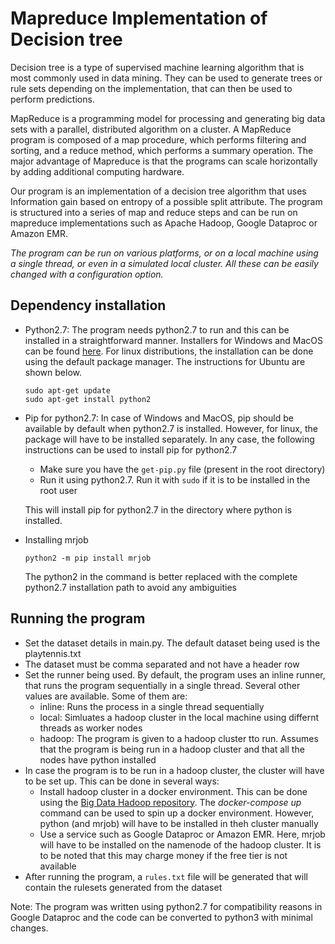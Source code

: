# Mapreduce Implementation of Decision tree

Decision tree is a type of supervised machine learning algorithm that is most commonly used in data mining. They can be used to generate trees or rule sets depending on the implementation, that can then be used to perform predictions.

MapReduce is a programming model for processing and generating big data sets with a parallel, distributed algorithm on a cluster. A MapReduce program is composed of a map procedure, which performs filtering and sorting, and a reduce method, which performs a summary operation. The major advantage of Mapreduce is that the programs can scale horizontally by adding additional computing hardware.

Our program is an implementation of a decision tree algorithm that uses Information gain based on entropy of a possible split attribute. The program is structured into a series of map and reduce steps and can be run on mapreduce implementations such as Apache Hadoop, Google Dataproc or Amazon EMR.

_The program can be run on various platforms, or on a local machine using a single thread, or even in a simulated local cluster. All these can be easily changed with a configuration option._

## Dependency installation

-   Python2.7: The program needs python2.7 to run and this can be installed in a straightforward manner. Installers for Windows and MacOS can be found [here](https://www.python.org/downloads/release/python-2716/). For linux distributions, the installation can be done using the default package manager. The instructions for Ubuntu are shown below.
    ```
    sudo apt-get update
    sudo apt-get install python2
    ```
-   Pip for python2.7: In case of Windows and MacOS, pip should be available by default when python2.7 is installed. However, for linux, the package will have to be installed separately. In any case, the following instructions can be used to install pip for python2.7

    -   Make sure you have the `get-pip.py` file (present in the root directory)
    -   Run it using python2.7. Run it with `sudo` if it is to be installed in the root user

    This will install pip for python2.7 in the directory where python is installed.

-   Installing mrjob
    ```
    python2 -m pip install mrjob
    ```
    The python2 in the command is better replaced with the complete python2.7 installation path to avoid any ambiguities

## Running the program

-   Set the dataset details in main.py. The default dataset being used is the playtennis.txt
-   The dataset must be comma separated and not have a header row
-   Set the runner being used. By default, the program uses an inline runner, that runs the program sequentially in a single thread. Several other values are available. Some of them are:
    -   inline: Runs the process in a single thread sequentially
    -   local: Simluates a hadoop cluster in the local machine using differnt threads as worker nodes
    -   hadoop: The program is given to a hadoop cluster tto run. Assumes that the program is being run in a hadoop cluster and that all the nodes have python installed
-   In case the program is to be run in a hadoop cluster, the cluster will have to be set up. This can be done in several ways:
    -   Install hadoop cluster in a docker environment. This can be done using the [Big Data Hadoop repository](https://github.com/big-data-europe/docker-hadoop). The _docker-compose up_ command can be used to spin up a docker environment. However, python (and mrjob) will have to be installed in theh cluster manually
    -   Use a service such as Google Dataproc or Amazon EMR. Here, mrjob will have to be installed on the namenode of the hadoop cluster. It is to be noted that this may charge money if the free tier is not available
-   After running the program, a `rules.txt` file will be generated that will contain the rulesets generated from the dataset

Note: The program was written using python2.7 for compatibility reasons in Google Dataproc and the code can be converted to python3 with minimal changes.

